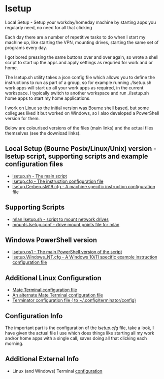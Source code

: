 # lsetup
Local Setup - Setup your workday/homeday machine by starting apps you regularly need, no need for all that clicking


Each day there are a number of repetitive tasks to do when I start my machine up, like starting the VPN, mounting drives, starting the same set of programs every day.

I got bored pressing the same buttons over and over again, so wrote a shell script to start up the apps and apply settings as requried for work and or home.

The lsetup.sh utility takes a json config file which allows you to define the instructions to run as part of a group, so for example running ./lsetup.sh work apps will start up all your work apps as required, in the current workspace. I typically switch to another workspace and run ./lsetup.sh home apps to start my home applications.


I work on Linux so the initial version was Bourne shell based, but some collegues liked it but worked on Windows, so I also developed a PowerShell version for them.

Below are colourised versions of the files (main links) and the actual files themselves (see the download links).   


## Local Setup (Bourne Posix/Linux/Unix) version - lsetup script, supporting scripts and example configuration files
* [lsetup.sh - The main script](src/lsetup.sh)
* [lsetup.cfg - The instruction configuration file](src/lsetup.cfg)
* [lsetup.CerberusM19.cfg - A machine specific instruction configuration file](src/lsetup.CerberusM19.cfg)

## Supporting Scripts
* [mlan.lsetup.sh - script to mount network drives](src/mlan.lsetup.sh)
* [mounts.lsetup.conf - drive mount points file for mlan](src/mounts.lsetup.conf)

## Windows PowerShell version
* [lsetup.ps1 - The main PowerShell version of the script](src/lsetup.ps1)
* [lsetup.Windows_NT.cfg - A Windows 10/11 specific example instruction configuration file](src/lsetup.Windows_NT.cfg)

## Additional Linux Configuration
* [Mate Terminal configuration file](src/mateterm.lsetup.conf)
* [An alternate Mate Terminal configuration file](src/mateterm.workl.lsetup.conf)
* [Terminator configuration file ( to ~/.config/terminator/config)](src/terminator.config)

## Configuration Info

The important part is the configuration of the *lsetup.cfg* file, take a look, I have given the actual file I use which does things like starting all my work and/or home apps with a single call, saves doing all that clicking each morning.

## Additional External Info

* Linux (and Windows) Terminal [configuration](https://towardsdatascience.com/how-to-get-an-amazing-terminal-91619a0beeb7)
